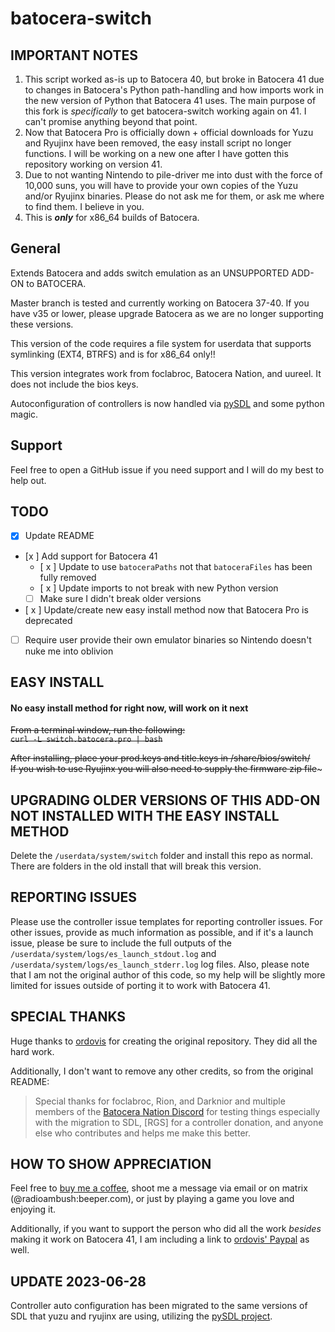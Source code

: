 # batocera-switch
## IMPORTANT NOTES
1. This script worked as-is up to Batocera 40, but broke in Batocera 41 due to changes in Batocera's Python path-handling and how imports work in the new version of Python that Batocera 41 uses. The main purpose of this fork is *specifically* to get batocera-switch working again on 41. I can't promise anything beyond that point.
2. Now that Batocera Pro is officially down + official downloads for Yuzu and Ryujinx have been removed, the easy install script no longer functions. I will be working on a new one after I have gotten this repository working on version 41.
3. Due to not wanting Nintendo to pile-driver me into dust with the force of 10,000 suns, you will have to provide your own copies of the Yuzu and/or Ryujinx binaries. Please do not ask me for them, or ask me where to find them. I believe in you.
4. This is ***only*** for x86_64 builds of Batocera.

## General
Extends Batocera and adds switch emulation as an UNSUPPORTED ADD-ON to BATOCERA.  

Master branch is tested and currently working on Batocera 37-40. If you have v35 or lower, please upgrade Batocera as we are no longer supporting these versions.

This version of the code requires a file system for userdata that supports symlinking (EXT4, BTRFS) and is for x86_64 only!!  

This version integrates work from foclabroc, Batocera Nation, and uureel.  It does not include the bios keys.  

Autoconfiguration of controllers is now handled via [pySDL](https://github.com/py-sdl/py-sdl2) and some python magic.

## Support
Feel free to open a GitHub issue if you need support and I will do my best to help out.

## TODO
- [x] Update README

- [x ] Add support for Batocera 41
  - [ x ] Update to use `batoceraPaths` not that `batoceraFiles` has been fully removed
  - [ x ] Update imports to not break with new Python version
  - [ ] Make sure I didn't break older versions
- [ x ] Update/create new easy install method now that Batocera Pro is deprecated
- [ ] Require user provide their own emulator binaries so Nintendo doesn't nuke me into oblivion

## EASY INSTALL

#### No easy install method for right now, will work on it next

~~From a terminal window, run the following:<br>~~
~~```curl -L switch.batocera.pro | bash```~~

~~After installing, place your prod.keys and title.keys in /share/bios/switch/  
If you wish to use Ryujinx you will also need to supply the firmware zip file~~~



## UPGRADING OLDER VERSIONS OF THIS ADD-ON NOT INSTALLED WITH THE EASY INSTALL METHOD
Delete the `/userdata/system/switch` folder and install this repo as normal.  There are folders in the old install that will break this version.  

## REPORTING ISSUES
Please use the controller issue templates for reporting controller issues.  For other issues, provide as much information as possible, and if it's a launch issue, please be sure to include the full outputs of the `/userdata/system/logs/es_launch_stdout.log` and `/userdata/system/logs/es_launch_stderr.log` log files. Also, please note that I am not the original author of this code, so my help will be slightly more limited for issues outside of porting it to work with Batocera 41.

## SPECIAL THANKS
Huge thanks to [ordovis](https://github.com/ordovice) for creating the original repository. They did all the hard work.

Additionally, I don't want to remove any other credits, so from the original README:

> Special thanks for foclabroc, Rion, and Darknior and multiple members of the [Batocera Nation Discord](https://discord.gg/cuw5Xt7M7d) for testing things especially with the migration to SDL, [RGS] for a controller donation, and anyone else who contributes and helps me make this better. 

## HOW TO SHOW APPRECIATION
Feel free to [buy me a coffee](https://buymeacoffee.com/ngencokamin), shoot me a message via email or on matrix (@radioambush:beeper.com), or just by playing a game you love and enjoying it.

Additionally, if you want to support the person who did all the work *besides* making it work on Batocera 41, I am including a link to [ordovis' Paypal](https://www.paypal.com/paypalme/ordovice) as well.

## UPDATE 2023-06-28
Controller auto configuration has been migrated to the same versions of SDL that yuzu and ryujinx are using, utilizing the [pySDL project](https://github.com/py-sdl/py-sdl2).

